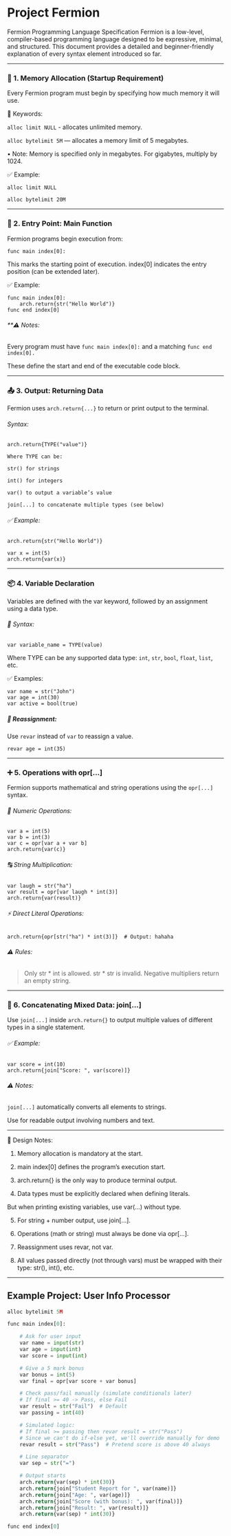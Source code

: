 # Project Fermion 

Fermion Programming Language Specification
Fermion is a low-level, compiler-based programming language designed to be expressive, minimal, and structured. This document provides a detailed and beginner-friendly explanation of every syntax element introduced so far.

---

### **🚀 1. Memory Allocation (Startup Requirement)**

Every Fermion program must begin by specifying how much memory it will use.

🔑 Keywords:

`alloc limit NULL` -  allocates unlimited memory.

`alloc bytelimit 5M` — allocates a memory limit of 5 megabytes.

• Note: Memory is specified only in megabytes. For gigabytes, multiply by 1024.


✅ Example:

```Fermion
alloc limit NULL

alloc bytelimit 20M
```


---

### **🏁 2. Entry Point: Main Function**

Fermion programs begin execution from:

```Fermion
func main index[0]:
```

This marks the starting point of execution. index[0] indicates the entry position (can be extended later).

✅ Example:
``` Fermion
func main index[0]:
    arch.return{str("Hello World")}
func end index[0]
```

###### **⚠️ Notes:

Every program must have `func main index[0]:` and a matching `func end index[0].`

These define the start and end of the executable code block.

---

### 📤 3. Output: Returning Data

Fermion uses `arch.return{...}` to return or print output to the terminal.

###### Syntax:

```Fermion
arch.return{TYPE("value")}

Where TYPE can be:

str() for strings

int() for integers

var() to output a variable’s value

join[...] to concatenate multiple types (see below)
```
###### ✅ Example:

``` Fermion
arch.return{str("Hello World")}

var x = int(5)
arch.return{var(x)}
```



---

### 📦 4. Variable Declaration

Variables are defined with the var keyword, followed by an assignment using a data type.

###### 🔧 Syntax:

`var variable_name = TYPE(value)`

Where TYPE can be any supported data type: `int`, `str`, `bool`, `float`, `list`, etc.

✅ Examples:

```Fermion
var name = str("John")
var age = int(30)
var active = bool(true)
```
##### 🔁 Reassignment:

Use `revar` instead of `var` to reassign a value.

```Fermion
revar age = int(35)
```


---

### ➕ 5. Operations with opr[...]

Fermion supports mathematical and string operations using the `opr[...]` syntax.

###### 🧮 Numeric Operations:

``` Fermion
var a = int(5)
var b = int(3)
var c = opr[var a + var b]
arch.return{var(c)}
```
###### 🔠 String Multiplication:

```Fermion
var laugh = str("ha")
var result = opr[var laugh * int(3)]
arch.return{var(result)}
```
###### ⚡ Direct Literal Operations:

`arch.return{opr[str("ha") * int(3)]}  # Output: hahaha`

###### ⚠️ Rules:

> Only str * int is allowed.
> str * str is invalid.
> Negative multipliers return an empty string.



---

### 🔗 6. Concatenating Mixed Data: join[...]

Use `join[...]` inside `arch.return{}` to output multiple values of different types in a single statement.

###### ✅ Example:

``` Fermion 
var score = int(10)
arch.return{join["Score: ", var(score)]}
```
###### ⚠️ Notes:

`join[...]` automatically converts all elements to strings.

Use for readable output involving numbers and text.

---

📌 Design Notes:

1. Memory allocation is mandatory at the start.


2. main index[0] defines the program’s execution start.


3. arch.return{} is the only way to produce terminal output.


4. Data types must be explicitly declared when defining literals.

But when printing existing variables, use var(...) without type.



5. For string + number output, use join[...].


6. Operations (math or string) must always be done via opr[...].


7. Reassignment uses revar, not var.


8. All values passed directly (not through vars) must be wrapped with their type: str(), int(), etc.

---

## Example Project: User Info Processor 

```Python
alloc bytelimit 5M

func main index[0]:

    # Ask for user input
    var name = input(str)
    var age = input(int)
    var score = input(int)

    # Give a 5 mark bonus
    var bonus = int(5)
    var final = opr[var score + var bonus]

    # Check pass/fail manually (simulate conditionals later)
    # If final >= 40 -> Pass, else Fail
    var result = str("Fail")  # Default
    var passing = int(40)

    # Simulated logic:
    # If final >= passing then revar result = str("Pass")
    # Since we can't do if-else yet, we'll override manually for demo
    revar result = str("Pass")  # Pretend score is above 40 always

    # Line separator
    var sep = str("=")

    # Output starts
    arch.return{var(sep) * int(30)}
    arch.return{join["Student Report for ", var(name)]}
    arch.return{join["Age: ", var(age)]}
    arch.return{join["Score (with bonus): ", var(final)]}
    arch.return{join["Result: ", var(result)]}
    arch.return{var(sep) * int(30)}

func end index[0]
```
